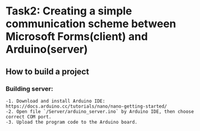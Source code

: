 # Task2: Creating a simple communication scheme between Microsoft Forms(client) and Arduino(server)
## How to build a project
### Building server:
    -1. Download and install Arduino IDE: https://docs.arduino.cc/tutorials/nano/nano-getting-started/
    -2. Open file `/Server/arduino_server.ino` by Arduino IDE, then choose correct COM port.
    -3. Upload the program code to the Arduino board.
